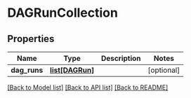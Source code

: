 # DAGRunCollection

## Properties
Name | Type | Description | Notes
------------ | ------------- | ------------- | -------------
**dag_runs** | [**list[DAGRun]**](DAGRun.md) |  | [optional] 

[[Back to Model list]](../README.md#documentation-for-models) [[Back to API list]](../README.md#documentation-for-api-endpoints) [[Back to README]](../README.md)


